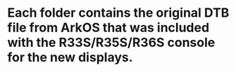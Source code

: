 # Each folder contains the original DTB file from ArkOS that was included with the R33S/R35S/R36S console for the new displays.